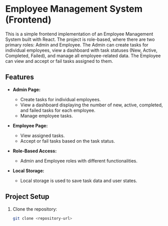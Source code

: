 # Employee Management System (Frontend)

This is a simple frontend implementation of an Employee Management System built with React. The project is role-based, where there are two primary roles: Admin and Employee. The Admin can create tasks for individual employees, view a dashboard with task statuses (New, Active, Completed, Failed), and manage all employee-related data. The Employee can view and accept or fail tasks assigned to them.

## Features

- **Admin Page:**
  - Create tasks for individual employees.
  - View a dashboard displaying the number of new, active, completed, and failed tasks for each employee.
  - Manage employee tasks.

- **Employee Page:**
  - View assigned tasks.
  - Accept or fail tasks based on the task status.
  
- **Role-Based Access:** 
  - Admin and Employee roles with different functionalities.

- **Local Storage:**
  - Local storage is used to save task data and user states.

## Project Setup

1. Clone the repository:
   ```bash
   git clone <repository-url>
